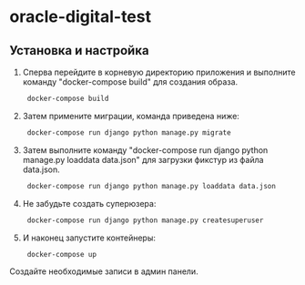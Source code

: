 ﻿# oracle-digital-test

## Установка и настройка

1. Сперва перейдите в корневую директорию приложения и выполните команду "docker-compose build" для создания образа.
   ```cmd
    docker-compose build
   ```
2. Затем примените миграции, команда приведена ниже:
   ```cmd
    docker-compose run django python manage.py migrate
   ```

3. Затем выполните команду "docker-compose run django python manage.py loaddata data.json" для загрузки фикстур из файла data.json.
   ```cmd
    docker-compose run django python manage.py loaddata data.json
   ```
   
4. Не забудьте создать суперюзера:
   ```cmd
    docker-compose run django python manage.py createsuperuser
   ```
   
5. И наконец запустите контейнеры:
   ```cmd
    docker-compose up
   ```
   
Создайте необходимые записи в админ панели.
